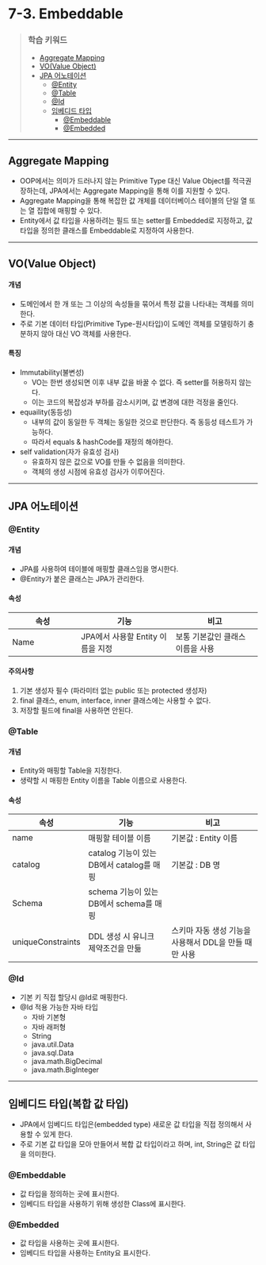 # 7-3. Embeddable

> ### 학습 키워드
>
> * [Aggregate Mapping](7-3.-embeddable.md#aggregate-mapping)
> * [VO(Value Object)](7-3.-embeddable.md#vo-value-object)
> * [JPA 어노테이션](7-3.-embeddable.md#jpa)
>   * [@Entity](7-3.-embeddable.md#entity)
>   * [@Table](7-3.-embeddable.md#table)
>   * [@Id](7-3.-embeddable.md#id)
>   * [임베디드 타입](7-3.-embeddable.md#undefined-8)
>     * [@Embeddable](7-3.-embeddable.md#embeddable)
>     * [@Embedded](7-3.-embeddable.md#embedded)

***

## Aggregate Mapping

* OOP에서는 의미가 드러나지 않는 Primitive Type 대신 Value Object를 적극권장하는데, JPA에서는 Aggregate Mapping을 통해 이를 지원할 수 있다.
* Aggregate Mapping을 통해 복잡한 값 개체를 데이터베이스 테이블의 단일 열 또는 열 집합에 매핑할 수 있다.
* Entity에서 값 타입을 사용하려는 필드 또는 setter를 Embedded로 지정하고, 값 타입을 정의한 클래스를 Embeddable로 지정하여 사용한다.

***

## VO(Value Object)

#### 개념

* 도메인에서 한 개 또는 그 이상의 속성들을 묶어서 특정 값을 나타내는 객체를 의미한다.
* 주로 기본 데이터 타입(Primitive Type-원시타입)이 도메인 객체를 모델링하기 충분하지 않아 대신 VO 객체를 사용한다.

#### 특징

* Immutability(불변성)
  * VO는 한번 생성되면 이후 내부 값을 바꿀 수 없다. 즉 setter를 허용하지 않는다.
  * 이는 코드의 복잡성과 부하를 감소시키며, 값 변경에 대한 걱정을 줄인다.
* equaility(동등성)&#x20;
  * 내부의 값이 동일한 두 객체는 동일한 것으로 판단한다. 즉 동등성 테스트가 가능하다.
  * 따라서 equals & hashCode를 재정의 해야한다.
* self validation(자가 유효성 검사)
  * 유효하지 않은 값으로 VO를 만들 수 없음을 의미한다.
  * 객체의 생성 시점에 유효성 검사가 이루어진다.

***

## JPA 어노테이션

### @Entity

#### 개념

* JPA를 사용하여 테이블에 매핑할 클래스임을 명시한다.
* @Entity가 붙은 클래스는 JPA가 관리한다.

#### 속성

<table><thead><tr><th width="123">속성</th><th>기능</th><th>비고</th></tr></thead><tbody><tr><td>Name</td><td>JPA에서 사용할 Entity 이름을 지정</td><td>보통 기본값인 클래스 이름을 사용</td></tr></tbody></table>

#### 주의사항

1. 기본 생성자 필수 (파라미터 없는 public 또는 protected 생성자)
2. final 클래스, enum, interface, inner 클래스에는 사용할 수 없다.
3. 저장할 필드에 final을 사용하면 안된다.

### @Table

#### 개념

* Entity와 매핑할 Table을 지정한다.
* 생략할 시 매핑한 Entity 이름을 Table 이름으로 사용한다.

#### 속성

<table><thead><tr><th width="120">속성</th><th>기능</th><th>비고</th></tr></thead><tbody><tr><td>name</td><td>매핑할 테이블 이름</td><td>기본값 : Entity 이름</td></tr><tr><td>catalog</td><td>catalog 기능이 있는 DB에서 catalog를 매핑</td><td>기본값 : DB 명</td></tr><tr><td>Schema</td><td>schema 기능이 있는 DB에서 schema를 매핑</td><td></td></tr><tr><td>uniqueConstraints</td><td>DDL 생성 시 유니크 제약조건을 만듦</td><td>스키마 자동 생성 기능을 사용해서 DDL을 만들 때만 사용</td></tr></tbody></table>

### @Id

* 기본 키 직접 할당시 @Id로 매핑한다.
* @Id 적용 가능한 자바 타입
  * 자바 기본형
  * 자바 래퍼형
  * String
  * java.util.Data
  * java.sql.Data
  * java.math.BigDecimal
  * java.math.BigInteger

***

## 임베디드 타입(복합 값 타입)

* JPA에서 임베디드 타입은(embedded type) 새로운 값 타입을 직접 정의해서 사용할 수 있게 한다.
* 주로 기본 값 타입을 모아 만들어서 복합 값 타입이라고 하며, int, String은 값 타입을 의미한다.

### @Embeddable

* 값 타입을 정의하는 곳에 표시한다.
* 임베디드 타입을 사용하기 위해 생성한 Class에 표시한다.

### @Embedded

* 값 타입을 사용하는 곳에 표시한다.
* 임베디드 타입을 사용하는 Entity요 표시한다.
